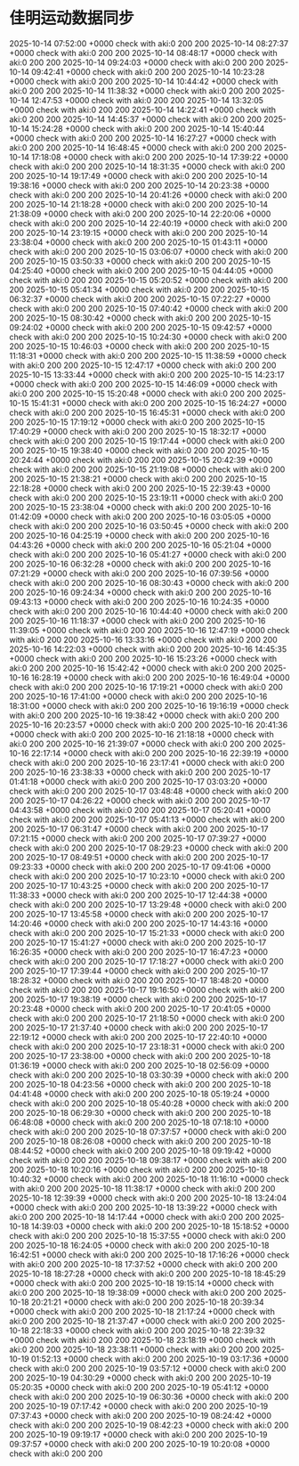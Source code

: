 # 佳明运动数据同步
2025-10-14 07:52:00 +0000 check with aki:0 200 200
2025-10-14 08:27:37 +0000 check with aki:0 200 200
2025-10-14 08:48:17 +0000 check with aki:0 200 200
2025-10-14 09:24:03 +0000 check with aki:0 200 200
2025-10-14 09:42:41 +0000 check with aki:0 200 200
2025-10-14 10:23:28 +0000 check with aki:0 200 200
2025-10-14 10:44:42 +0000 check with aki:0 200 200
2025-10-14 11:38:32 +0000 check with aki:0 200 200
2025-10-14 12:47:53 +0000 check with aki:0 200 200
2025-10-14 13:32:05 +0000 check with aki:0 200 200
2025-10-14 14:22:41 +0000 check with aki:0 200 200
2025-10-14 14:45:37 +0000 check with aki:0 200 200
2025-10-14 15:24:28 +0000 check with aki:0 200 200
2025-10-14 15:40:44 +0000 check with aki:0 200 200
2025-10-14 16:27:27 +0000 check with aki:0 200 200
2025-10-14 16:48:45 +0000 check with aki:0 200 200
2025-10-14 17:18:08 +0000 check with aki:0 200 200
2025-10-14 17:39:22 +0000 check with aki:0 200 200
2025-10-14 18:31:35 +0000 check with aki:0 200 200
2025-10-14 19:17:49 +0000 check with aki:0 200 200
2025-10-14 19:38:16 +0000 check with aki:0 200 200
2025-10-14 20:23:38 +0000 check with aki:0 200 200
2025-10-14 20:41:26 +0000 check with aki:0 200 200
2025-10-14 21:18:28 +0000 check with aki:0 200 200
2025-10-14 21:38:09 +0000 check with aki:0 200 200
2025-10-14 22:20:06 +0000 check with aki:0 200 200
2025-10-14 22:40:19 +0000 check with aki:0 200 200
2025-10-14 23:19:15 +0000 check with aki:0 200 200
2025-10-14 23:38:04 +0000 check with aki:0 200 200
2025-10-15 01:43:11 +0000 check with aki:0 200 200
2025-10-15 03:06:07 +0000 check with aki:0 200 200
2025-10-15 03:50:33 +0000 check with aki:0 200 200
2025-10-15 04:25:40 +0000 check with aki:0 200 200
2025-10-15 04:44:05 +0000 check with aki:0 200 200
2025-10-15 05:20:52 +0000 check with aki:0 200 200
2025-10-15 05:41:34 +0000 check with aki:0 200 200
2025-10-15 06:32:37 +0000 check with aki:0 200 200
2025-10-15 07:22:27 +0000 check with aki:0 200 200
2025-10-15 07:40:42 +0000 check with aki:0 200 200
2025-10-15 08:30:42 +0000 check with aki:0 200 200
2025-10-15 09:24:02 +0000 check with aki:0 200 200
2025-10-15 09:42:57 +0000 check with aki:0 200 200
2025-10-15 10:24:30 +0000 check with aki:0 200 200
2025-10-15 10:46:03 +0000 check with aki:0 200 200
2025-10-15 11:18:31 +0000 check with aki:0 200 200
2025-10-15 11:38:59 +0000 check with aki:0 200 200
2025-10-15 12:47:17 +0000 check with aki:0 200 200
2025-10-15 13:33:44 +0000 check with aki:0 200 200
2025-10-15 14:23:17 +0000 check with aki:0 200 200
2025-10-15 14:46:09 +0000 check with aki:0 200 200
2025-10-15 15:20:48 +0000 check with aki:0 200 200
2025-10-15 15:41:31 +0000 check with aki:0 200 200
2025-10-15 16:24:27 +0000 check with aki:0 200 200
2025-10-15 16:45:31 +0000 check with aki:0 200 200
2025-10-15 17:19:12 +0000 check with aki:0 200 200
2025-10-15 17:40:29 +0000 check with aki:0 200 200
2025-10-15 18:32:17 +0000 check with aki:0 200 200
2025-10-15 19:17:44 +0000 check with aki:0 200 200
2025-10-15 19:38:40 +0000 check with aki:0 200 200
2025-10-15 20:24:44 +0000 check with aki:0 200 200
2025-10-15 20:42:39 +0000 check with aki:0 200 200
2025-10-15 21:19:08 +0000 check with aki:0 200 200
2025-10-15 21:38:21 +0000 check with aki:0 200 200
2025-10-15 22:18:28 +0000 check with aki:0 200 200
2025-10-15 22:39:43 +0000 check with aki:0 200 200
2025-10-15 23:19:11 +0000 check with aki:0 200 200
2025-10-15 23:38:04 +0000 check with aki:0 200 200
2025-10-16 01:42:09 +0000 check with aki:0 200 200
2025-10-16 03:05:05 +0000 check with aki:0 200 200
2025-10-16 03:50:45 +0000 check with aki:0 200 200
2025-10-16 04:25:19 +0000 check with aki:0 200 200
2025-10-16 04:43:26 +0000 check with aki:0 200 200
2025-10-16 05:21:04 +0000 check with aki:0 200 200
2025-10-16 05:41:27 +0000 check with aki:0 200 200
2025-10-16 06:32:28 +0000 check with aki:0 200 200
2025-10-16 07:21:29 +0000 check with aki:0 200 200
2025-10-16 07:39:56 +0000 check with aki:0 200 200
2025-10-16 08:30:43 +0000 check with aki:0 200 200
2025-10-16 09:24:34 +0000 check with aki:0 200 200
2025-10-16 09:43:13 +0000 check with aki:0 200 200
2025-10-16 10:24:35 +0000 check with aki:0 200 200
2025-10-16 10:44:40 +0000 check with aki:0 200 200
2025-10-16 11:18:37 +0000 check with aki:0 200 200
2025-10-16 11:39:05 +0000 check with aki:0 200 200
2025-10-16 12:47:19 +0000 check with aki:0 200 200
2025-10-16 13:33:16 +0000 check with aki:0 200 200
2025-10-16 14:22:03 +0000 check with aki:0 200 200
2025-10-16 14:45:35 +0000 check with aki:0 200 200
2025-10-16 15:23:26 +0000 check with aki:0 200 200
2025-10-16 15:42:42 +0000 check with aki:0 200 200
2025-10-16 16:28:19 +0000 check with aki:0 200 200
2025-10-16 16:49:04 +0000 check with aki:0 200 200
2025-10-16 17:19:21 +0000 check with aki:0 200 200
2025-10-16 17:41:00 +0000 check with aki:0 200 200
2025-10-16 18:31:00 +0000 check with aki:0 200 200
2025-10-16 19:16:19 +0000 check with aki:0 200 200
2025-10-16 19:38:42 +0000 check with aki:0 200 200
2025-10-16 20:23:57 +0000 check with aki:0 200 200
2025-10-16 20:41:36 +0000 check with aki:0 200 200
2025-10-16 21:18:18 +0000 check with aki:0 200 200
2025-10-16 21:39:07 +0000 check with aki:0 200 200
2025-10-16 22:17:14 +0000 check with aki:0 200 200
2025-10-16 22:39:19 +0000 check with aki:0 200 200
2025-10-16 23:17:41 +0000 check with aki:0 200 200
2025-10-16 23:38:33 +0000 check with aki:0 200 200
2025-10-17 01:41:18 +0000 check with aki:0 200 200
2025-10-17 03:03:20 +0000 check with aki:0 200 200
2025-10-17 03:48:48 +0000 check with aki:0 200 200
2025-10-17 04:26:22 +0000 check with aki:0 200 200
2025-10-17 04:43:58 +0000 check with aki:0 200 200
2025-10-17 05:20:41 +0000 check with aki:0 200 200
2025-10-17 05:41:13 +0000 check with aki:0 200 200
2025-10-17 06:31:47 +0000 check with aki:0 200 200
2025-10-17 07:21:15 +0000 check with aki:0 200 200
2025-10-17 07:39:27 +0000 check with aki:0 200 200
2025-10-17 08:29:23 +0000 check with aki:0 200 200
2025-10-17 08:49:51 +0000 check with aki:0 200 200
2025-10-17 09:23:33 +0000 check with aki:0 200 200
2025-10-17 09:41:06 +0000 check with aki:0 200 200
2025-10-17 10:23:10 +0000 check with aki:0 200 200
2025-10-17 10:43:25 +0000 check with aki:0 200 200
2025-10-17 11:38:33 +0000 check with aki:0 200 200
2025-10-17 12:44:38 +0000 check with aki:0 200 200
2025-10-17 13:29:48 +0000 check with aki:0 200 200
2025-10-17 13:45:58 +0000 check with aki:0 200 200
2025-10-17 14:20:46 +0000 check with aki:0 200 200
2025-10-17 14:43:16 +0000 check with aki:0 200 200
2025-10-17 15:21:33 +0000 check with aki:0 200 200
2025-10-17 15:41:27 +0000 check with aki:0 200 200
2025-10-17 16:26:35 +0000 check with aki:0 200 200
2025-10-17 16:47:23 +0000 check with aki:0 200 200
2025-10-17 17:18:27 +0000 check with aki:0 200 200
2025-10-17 17:39:44 +0000 check with aki:0 200 200
2025-10-17 18:28:32 +0000 check with aki:0 200 200
2025-10-17 18:48:20 +0000 check with aki:0 200 200
2025-10-17 19:16:50 +0000 check with aki:0 200 200
2025-10-17 19:38:19 +0000 check with aki:0 200 200
2025-10-17 20:23:48 +0000 check with aki:0 200 200
2025-10-17 20:41:05 +0000 check with aki:0 200 200
2025-10-17 21:18:50 +0000 check with aki:0 200 200
2025-10-17 21:37:40 +0000 check with aki:0 200 200
2025-10-17 22:19:12 +0000 check with aki:0 200 200
2025-10-17 22:40:10 +0000 check with aki:0 200 200
2025-10-17 23:18:31 +0000 check with aki:0 200 200
2025-10-17 23:38:00 +0000 check with aki:0 200 200
2025-10-18 01:36:19 +0000 check with aki:0 200 200
2025-10-18 02:56:09 +0000 check with aki:0 200 200
2025-10-18 03:30:39 +0000 check with aki:0 200 200
2025-10-18 04:23:56 +0000 check with aki:0 200 200
2025-10-18 04:41:48 +0000 check with aki:0 200 200
2025-10-18 05:19:24 +0000 check with aki:0 200 200
2025-10-18 05:40:28 +0000 check with aki:0 200 200
2025-10-18 06:29:30 +0000 check with aki:0 200 200
2025-10-18 06:48:08 +0000 check with aki:0 200 200
2025-10-18 07:18:10 +0000 check with aki:0 200 200
2025-10-18 07:37:57 +0000 check with aki:0 200 200
2025-10-18 08:26:08 +0000 check with aki:0 200 200
2025-10-18 08:44:52 +0000 check with aki:0 200 200
2025-10-18 09:19:42 +0000 check with aki:0 200 200
2025-10-18 09:38:17 +0000 check with aki:0 200 200
2025-10-18 10:20:16 +0000 check with aki:0 200 200
2025-10-18 10:40:32 +0000 check with aki:0 200 200
2025-10-18 11:16:10 +0000 check with aki:0 200 200
2025-10-18 11:38:17 +0000 check with aki:0 200 200
2025-10-18 12:39:39 +0000 check with aki:0 200 200
2025-10-18 13:24:04 +0000 check with aki:0 200 200
2025-10-18 13:39:22 +0000 check with aki:0 200 200
2025-10-18 14:17:44 +0000 check with aki:0 200 200
2025-10-18 14:39:03 +0000 check with aki:0 200 200
2025-10-18 15:18:52 +0000 check with aki:0 200 200
2025-10-18 15:37:55 +0000 check with aki:0 200 200
2025-10-18 16:24:05 +0000 check with aki:0 200 200
2025-10-18 16:42:51 +0000 check with aki:0 200 200
2025-10-18 17:16:26 +0000 check with aki:0 200 200
2025-10-18 17:37:52 +0000 check with aki:0 200 200
2025-10-18 18:27:28 +0000 check with aki:0 200 200
2025-10-18 18:45:29 +0000 check with aki:0 200 200
2025-10-18 19:15:14 +0000 check with aki:0 200 200
2025-10-18 19:38:09 +0000 check with aki:0 200 200
2025-10-18 20:21:21 +0000 check with aki:0 200 200
2025-10-18 20:39:34 +0000 check with aki:0 200 200
2025-10-18 21:17:24 +0000 check with aki:0 200 200
2025-10-18 21:37:47 +0000 check with aki:0 200 200
2025-10-18 22:18:33 +0000 check with aki:0 200 200
2025-10-18 22:39:32 +0000 check with aki:0 200 200
2025-10-18 23:18:19 +0000 check with aki:0 200 200
2025-10-18 23:38:11 +0000 check with aki:0 200 200
2025-10-19 01:52:13 +0000 check with aki:0 200 200
2025-10-19 03:17:36 +0000 check with aki:0 200 200
2025-10-19 03:57:12 +0000 check with aki:0 200 200
2025-10-19 04:30:29 +0000 check with aki:0 200 200
2025-10-19 05:20:35 +0000 check with aki:0 200 200
2025-10-19 05:41:12 +0000 check with aki:0 200 200
2025-10-19 06:30:36 +0000 check with aki:0 200 200
2025-10-19 07:17:42 +0000 check with aki:0 200 200
2025-10-19 07:37:43 +0000 check with aki:0 200 200
2025-10-19 08:24:42 +0000 check with aki:0 200 200
2025-10-19 08:42:23 +0000 check with aki:0 200 200
2025-10-19 09:19:17 +0000 check with aki:0 200 200
2025-10-19 09:37:57 +0000 check with aki:0 200 200
2025-10-19 10:20:08 +0000 check with aki:0 200 200

